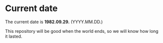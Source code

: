 # Current date

The current date is **1982.09.29.** (YYYY.MM.DD.)

This repository will be good when the world ends, so we will know how long it lasted.